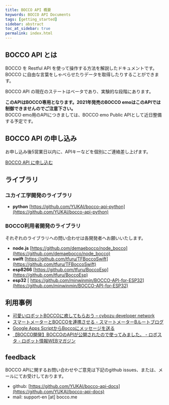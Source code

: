 ```yaml
---
title: BOCCO API 概要
keywords: BOCCO API Documents
tags: [getting_started]
sidebar: abstract
toc_at_sidebar: true
permalink: index.html
---
```


## BOCCO API とは

BOCCO を Restful API を使って操作する方法を解説したドキュメントです。BOCCO に自由な言葉をしゃべらせたりデータを取得したりすることができます。

BOCCO API の現在のステートはベータであり、実験的な段階にあります。

**このAPIはBOCCO専用となります。2021年発売のBOCCO emoはこのAPIでは制御できませんのでご注意下さい。**    
BOCCO emo用のAPIにつきましては、BOCCO emo Public APIとして近日整備する予定です。

## BOCCO API の申し込み

お申し込み後5営業日以内に、APIキーなどを個別にご連絡差し上げます。

<a class='btn btn-primary' href='https://docs.google.com/forms/d/e/1FAIpQLSd5OvrkDXLrX8SIDn84MPco2xtxn1u4sIN4daR2Ppf5fcE0eA/viewform' target='_blank'>BOCCO API に申し込む</a>


## ライブラリ

### ユカイ工学開発のライブラリ

- **python** [https://github.com/YUKAI/bocco-api-python](https://github.com/YUKAI/bocco-api-python)

### BOCCO利用者開発のライブラリ

それぞれのライブラリへの問い合わせは各開発者へお願いいたします。

- **node.js** [https://github.com/demaebocco/node_bocco](https://github.com/demaebocco/node_bocco)
- **swift** [https://github.com/tfuru/TFBoccoSwift](https://github.com/tfuru/TFBoccoSwift)
- **esp8266** [https://github.com/tfuru/BoccoEsp](https://github.com/tfuru/BoccoEsp)
- **esp32** [ https://github.com/minwinmin/BOCCO-API-for-ESP32](https://github.com/minwinmin/BOCCO-API-for-ESP32)

## 利用事例

- [可愛いロボットBOCCOに癒してもらおう &ndash; cybozu developer network](https://cybozudev.zendesk.com/hc/ja/articles/213790523-%E5%8F%AF%E6%84%9B%E3%81%84%E3%83%AD%E3%83%9C%E3%83%83%E3%83%88BOCCO%E3%81%AB%E7%99%92%E3%81%97%E3%81%A6%E3%82%82%E3%82%89%E3%81%8A%E3%81%86)
- [スマートメーターとBOCCOを連携させる - スマートメーターBルートブログ](http://route-b.iij.ad.jp/archives/116)
- [Google Apps ScriptからBoccoにメッセージを送る](https://yoh7686.github.io/bocco.html)
- [【BOCCO開発】BOCCOのAPIが公開されたので使ってみました。 - ロボスタ - ロボット情報WEBマガジン](http://robotstart.info/2016/10/06/bocco_api-review.html)

## feedback

BOCCO APIに関するお問い合わせやご意見は下記のgithub issues、または、メールにてお受けしております。

- github: [https://github.com/YUKAI/bocco-api-docs](https://github.com/YUKAI/bocco-api-docs)
- mail: support-en [at] bocco.me
